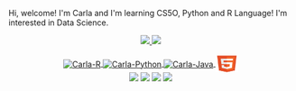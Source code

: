 Hi, welcome!
I'm Carla and I'm learning CS5O, Python and R Language! I'm interested in Data Science.

<div align="center">
  <a href="https://github.com/carlaleticia">
  <img height="150em" src="https://github-readme-streak-stats.herokuapp.com/?user=carlaleticia&layout=compact&langs_count=7&theme=dracula&include_all_commits=true&count_private=true">
  <img height="150em" src="https://github-readme-stats.vercel.app/api/top-langs/?username=carlaleticia&layout=compact&langs_count=7&theme=dracula"/>
</div>
<div align="center">
  <div style="display: inline_block"><br>
  <img align="center" alt="Carla-R" height="40" width="40" img src="https://cdn.jsdelivr.net/gh/devicons/devicon/icons/r/r-original.svg">
   <img align="center" alt="Carla-Python" height="30" width="40" <img src="https://cdn.jsdelivr.net/gh/devicons/devicon/icons/python/python-original.svg">
  <img align="center" alt="Carla-Java" height="30" width="40" img src=https://cdn.jsdelivr.net/gh/devicons/devicon/icons/java/java-original.svg>
    <img align="center" alt="Carla-HTML" height="30" width="40" src="https://raw.githubusercontent.com/devicons/devicon/master/icons/html5/html5-original.svg"/>
</div>
<div align="center">
  <a href="https://www.instagram.com/carlets94/" target="_blank"><img src="https://img.shields.io/badge/-Instagram-%23E4405F?style=for-the-badge&logo=instagram&logoColor=white" target="_blank"></a>
 <a href="https://discord.com/channels/@carlets#9550" target="_blank"><img src="https://img.shields.io/badge/Discord-7289DA?style=for-the-badge&logo=discord&logoColor=" target="_blank"></a> 
  <a href = "mailto:carlaleticia.gf@gmail.com"><img src="https://img.shields.io/badge/-Gmail-%23333?style=for-the-badge&logo=gmail&logoColor=" target="_blank"></a>
  <a href="https://www.linkedin.com/in/carlaleticia" target="_blank"><img src="https://img.shields.io/badge/-LinkedIn-%230077B5?style=for-the-badge&logo=linkedin&logoColor=" target="_blank"></a> 

</div>
</div>
<!---
carlaleticia/carlaleticia is a ✨ special ✨ repository because its `README.md` (this file) appears on your GitHub profile.
You can click the Preview link to take a look at your changes.
--->
